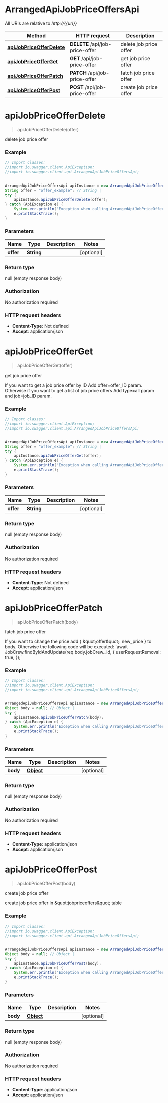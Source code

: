 # ArrangedApiJobPriceOffersApi

All URIs are relative to *http://{{url}}*

Method | HTTP request | Description
------------- | ------------- | -------------
[**apiJobPriceOfferDelete**](ArrangedApiJobPriceOffersApi.md#apiJobPriceOfferDelete) | **DELETE** /api/job-price-offer | delete job price offer
[**apiJobPriceOfferGet**](ArrangedApiJobPriceOffersApi.md#apiJobPriceOfferGet) | **GET** /api/job-price-offer | get job price offer
[**apiJobPriceOfferPatch**](ArrangedApiJobPriceOffersApi.md#apiJobPriceOfferPatch) | **PATCH** /api/job-price-offer | fatch job price offer
[**apiJobPriceOfferPost**](ArrangedApiJobPriceOffersApi.md#apiJobPriceOfferPost) | **POST** /api/job-price-offer | create job price offer

<a name="apiJobPriceOfferDelete"></a>
# **apiJobPriceOfferDelete**
> apiJobPriceOfferDelete(offer)

delete job price offer

### Example
```java
// Import classes:
//import io.swagger.client.ApiException;
//import io.swagger.client.api.ArrangedApiJobPriceOffersApi;


ArrangedApiJobPriceOffersApi apiInstance = new ArrangedApiJobPriceOffersApi();
String offer = "offer_example"; // String | 
try {
    apiInstance.apiJobPriceOfferDelete(offer);
} catch (ApiException e) {
    System.err.println("Exception when calling ArrangedApiJobPriceOffersApi#apiJobPriceOfferDelete");
    e.printStackTrace();
}
```

### Parameters

Name | Type | Description  | Notes
------------- | ------------- | ------------- | -------------
 **offer** | **String**|  | [optional]

### Return type

null (empty response body)

### Authorization

No authorization required

### HTTP request headers

 - **Content-Type**: Not defined
 - **Accept**: application/json

<a name="apiJobPriceOfferGet"></a>
# **apiJobPriceOfferGet**
> apiJobPriceOfferGet(offer)

get job price offer

If you want to get a job price offer by ID Add offer&#x3D;offer_ID param.   Otherwise if you want to get a list of job price offers Add type&#x3D;all param and job&#x3D;job_ID param.

### Example
```java
// Import classes:
//import io.swagger.client.ApiException;
//import io.swagger.client.api.ArrangedApiJobPriceOffersApi;


ArrangedApiJobPriceOffersApi apiInstance = new ArrangedApiJobPriceOffersApi();
String offer = "offer_example"; // String | 
try {
    apiInstance.apiJobPriceOfferGet(offer);
} catch (ApiException e) {
    System.err.println("Exception when calling ArrangedApiJobPriceOffersApi#apiJobPriceOfferGet");
    e.printStackTrace();
}
```

### Parameters

Name | Type | Description  | Notes
------------- | ------------- | ------------- | -------------
 **offer** | **String**|  | [optional]

### Return type

null (empty response body)

### Authorization

No authorization required

### HTTP request headers

 - **Content-Type**: Not defined
 - **Accept**: application/json

<a name="apiJobPriceOfferPatch"></a>
# **apiJobPriceOfferPatch**
> apiJobPriceOfferPatch(body)

fatch job price offer

If you want to change the price add { \&quot;offer\&quot;: new_price } to body.  Otherwise the following code will be executed:  &#x60;await JobCrew.findByIdAndUpdate(req.body.jobCrew._id, { userRequestRemoval: true, });&#x60;

### Example
```java
// Import classes:
//import io.swagger.client.ApiException;
//import io.swagger.client.api.ArrangedApiJobPriceOffersApi;


ArrangedApiJobPriceOffersApi apiInstance = new ArrangedApiJobPriceOffersApi();
Object body = null; // Object | 
try {
    apiInstance.apiJobPriceOfferPatch(body);
} catch (ApiException e) {
    System.err.println("Exception when calling ArrangedApiJobPriceOffersApi#apiJobPriceOfferPatch");
    e.printStackTrace();
}
```

### Parameters

Name | Type | Description  | Notes
------------- | ------------- | ------------- | -------------
 **body** | [**Object**](Object.md)|  | [optional]

### Return type

null (empty response body)

### Authorization

No authorization required

### HTTP request headers

 - **Content-Type**: application/json
 - **Accept**: application/json

<a name="apiJobPriceOfferPost"></a>
# **apiJobPriceOfferPost**
> apiJobPriceOfferPost(body)

create job price offer

create job price offer in \&quot;jobpriceoffers\&quot; table

### Example
```java
// Import classes:
//import io.swagger.client.ApiException;
//import io.swagger.client.api.ArrangedApiJobPriceOffersApi;


ArrangedApiJobPriceOffersApi apiInstance = new ArrangedApiJobPriceOffersApi();
Object body = null; // Object | 
try {
    apiInstance.apiJobPriceOfferPost(body);
} catch (ApiException e) {
    System.err.println("Exception when calling ArrangedApiJobPriceOffersApi#apiJobPriceOfferPost");
    e.printStackTrace();
}
```

### Parameters

Name | Type | Description  | Notes
------------- | ------------- | ------------- | -------------
 **body** | [**Object**](Object.md)|  | [optional]

### Return type

null (empty response body)

### Authorization

No authorization required

### HTTP request headers

 - **Content-Type**: application/json
 - **Accept**: application/json

